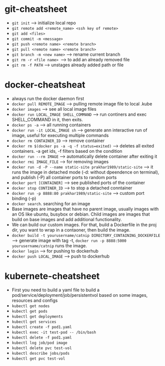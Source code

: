 # git-cheatsheet

* `git init` --> initialize local repo
* `git remote add <remote_name> <ssh key of remote>`
* `git add <files>`
* `git commit -m <message>`
* `git push <remote name> <remote branch>`
* `git pull <remote name> <remote branch>`
* `git branch -m <new name>` --> rename current branch
* `git rm -r <file name> `--> to add an already removed file
* `git rm -f PATH` --> unstages already added path or file

# docker-cheatsheat
* always run the docker daemon first
* `docker pull REMOTE_IMAGE` --> pulling remote image file to local .kube
* `docker images` --> see all local image files
* `docker run LOCAL_IMAGE SHELL_COMMAND` --> run continers and exec SHELL_COMMAND in it, then exits.
* `docker ps -a` --> all running containers
* `docker run -it LOCAL_IMAGE sh` --> generate ann interactive run of image, useful for executing multiple commands
* `docker rm CONTAINER_ID` --> remove container
* `docker rm $(docker ps -a -q -f status=exited)` --> deletes all exited containers. -a get ids, -f filters based on the condition
* `docker run --rm IMAGE` --> automatically delete container after exiting it
* `docker rmi IMAGE_FILE` --> for removing images
* `docker run -d -P --name static-site prakhar1989/static-site` --> it runs the image in detached mode (-d: without dpeendence on terminal), and publish (-P) all container ports to random ports
* `docker port [CONTAINER]` --> see published ports of the container
* `docker stop CONTINER_ID` --> to stop a detached conntainer
* `docker run -p 8888:80 prakhar1989/static-site` --> custom port binding (-p)
* `docker search`. searching for an image
* Base images are images that have no parent image, usually images with an OS like ubuntu, busybox or debian. Child images are images that build on base images and add additional functionality. 
* We can build our custom images. For that, build a Dockerfile in the proj dir, you want to wrap in a contaoner, then build the image.
* `docker build -t yourusername/catnip DIRECTORY_CONTAINING_DOCKERFILE` --> generate image with tag -t, `docker run -p 8888:5000 yourusername/catnip` runs the image.
* `docker login` --> for pushing to dockerhub
* `docker push LOCAL_IMAGE` --> push to dockerhub
# kubernete-cheatsheet
* First you need to build a yaml file to build a pod/service/deployment/job/persistentvol based on some images, resources and configs
* `kubectl get nodes`
* `kubectl get pods`
* `kubectl get deployments`
* `kubectl get services`
* `kubectl create -f pod1.yaml`
* `kubectl exec -it test-pod -- /bin/bash`
* `kubectl delete -f pod1.yaml`
* `kubectl log job/pod image`
* `kubectl delete pvc test-vol`
* `kubectl describe jobs/pods`
* `kubectl get pvc test-vol`
